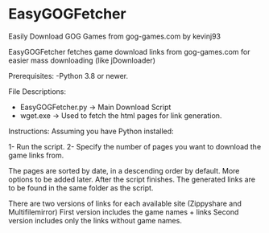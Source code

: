 # EasyGOGFetcher

Easily Download GOG Games from gog-games.com
by kevinj93

EasyGOGFetcher fetches game download links from gog-games.com for easier mass downloading (like jDownloader)

Prerequisites:
-Python 3.8 or newer.

File Descriptions:

- EasyGOGFetcher.py -> Main Download Script
- wget.exe -> Used to fetch the html pages for link generation.

Instructions:
Assuming you have Python installed:

1- Run the script.
2- Specify the number of pages you want to download the game links from.

The pages are sorted by date, in a descending order by default. More options to be added later.
After the script finishes. The generated links are to be found in the same folder as the script.

There are two versions of links for each available site (Zippyshare and Multifilemirror)
First version includes the game names + links
Second version includes only the links without game names.



